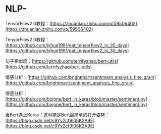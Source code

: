 # NLP-

TensorFlow2.0教程：[https://zhuanlan.zhihu.com/p/59506402](https://zhuanlan.zhihu.com/p/59506402)

TensorFlow2.0教程：[https://github.com/lyhue1991/eat_tensorflow2_in_30_days](https://github.com/lyhue1991/eat_tensorflow2_in_30_days)

句子相似度：[https://github.com/terrifyzhao/bert-utils](https://github.com/terrifyzhao/bert-utils)

情感分析：[https://github.com/brightmart/sentiment_analysis_fine_grain](https://github.com/brightmart/sentiment_analysis_fine_grain)

情感分析：[https://github.com/bojone/bert_in_keras/blob/master/sentiment.py](https://github.com/bojone/bert_in_keras/blob/master/sentiment.py)

当Bert遇上Keras：这可能是Bert最简单的打开姿势：[https://blog.csdn.net/c9Yv2cf9I06K2A9E](https://blog.csdn.net/c9Yv2cf9I06K2A9E)
